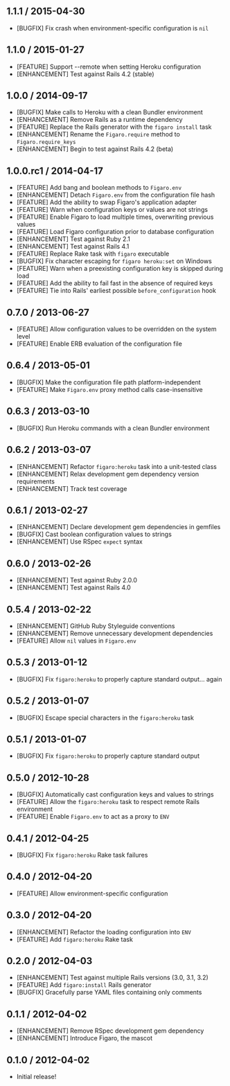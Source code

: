 ## 1.1.1 / 2015-04-30

* [BUGFIX] Fix crash when environment-specific configuration is `nil`

## 1.1.0 / 2015-01-27

* [FEATURE] Support --remote when setting Heroku configuration
* [ENHANCEMENT] Test against Rails 4.2 (stable)

## 1.0.0 / 2014-09-17

* [BUGFIX] Make calls to Heroku with a clean Bundler environment
* [ENHANCEMENT] Remove Rails as a runtime dependency
* [FEATURE] Replace the Rails generator with the `figaro install` task
* [ENHANCEMENT] Rename the `Figaro.require` method to `Figaro.require_keys`
* [ENHANCEMENT] Begin to test against Rails 4.2 (beta)

## 1.0.0.rc1 / 2014-04-17

* [FEATURE] Add bang and boolean methods to `Figaro.env`
* [ENHANCEMENT] Detach `Figaro.env` from the configuration file hash
* [FEATURE] Add the ability to swap Figaro's application adapter
* [FEATURE] Warn when configuration keys or values are not strings
* [FEATURE] Enable Figaro to load multiple times, overwriting previous values
* [FEATURE] Load Figaro configuration prior to database configuration
* [ENHANCEMENT] Test against Ruby 2.1
* [ENHANCEMENT] Test against Rails 4.1
* [FEATURE] Replace Rake task with `figaro` executable
* [BUGFIX] Fix character escaping for `figaro heroku:set` on Windows
* [FEATURE] Warn when a preexisting configuration key is skipped during load
* [FEATURE] Add the ability to fail fast in the absence of required keys
* [FEATURE] Tie into Rails' earliest possible `before_configuration` hook

## 0.7.0 / 2013-06-27

* [FEATURE] Allow configuration values to be overridden on the system level
* [FEATURE] Enable ERB evaluation of the configuration file

## 0.6.4 / 2013-05-01

* [BUGFIX] Make the configuration file path platform-independent
* [FEATURE] Make `Figaro.env` proxy method calls case-insensitive

## 0.6.3 / 2013-03-10

* [BUGFIX] Run Heroku commands with a clean Bundler environment

## 0.6.2 / 2013-03-07

* [ENHANCEMENT] Refactor `figaro:heroku` task into a unit-tested class
* [ENHANCEMENT] Relax development gem dependency version requirements
* [ENHANCEMENT] Track test coverage

## 0.6.1 / 2013-02-27

* [ENHANCEMENT] Declare development gem dependencies in gemfiles
* [BUGFIX] Cast boolean configuration values to strings
* [ENHANCEMENT] Use RSpec `expect` syntax

## 0.6.0 / 2013-02-26

* [ENHANCEMENT] Test against Ruby 2.0.0
* [ENHANCEMENT] Test against Rails 4.0

## 0.5.4 / 2013-02-22

* [ENHANCEMENT] GitHub Ruby Styleguide conventions
* [ENHANCEMENT] Remove unnecessary development dependencies
* [FEATURE] Allow `nil` values in `Figaro.env`

## 0.5.3 / 2013-01-12

* [BUGFIX] Fix `figaro:heroku` to properly capture standard output... again

## 0.5.2 / 2013-01-07

* [BUGFIX] Escape special characters in the `figaro:heroku` task

## 0.5.1 / 2013-01-07

* [BUGFIX] Fix `figaro:heroku` to properly capture standard output

## 0.5.0 / 2012-10-28

* [BUGFIX] Automatically cast configuration keys and values to strings
* [FEATURE] Allow the `figaro:heroku` task to respect remote Rails environment
* [FEATURE] Enable `Figaro.env` to act as a proxy to `ENV`

## 0.4.1 / 2012-04-25

* [BUGFIX] Fix `figaro:heroku` Rake task failures

## 0.4.0 / 2012-04-20

* [FEATURE] Allow environment-specific configuration

## 0.3.0 / 2012-04-20

* [ENHANCEMENT] Refactor the loading configuration into `ENV`
* [FEATURE] Add `figaro:heroku` Rake task

## 0.2.0 / 2012-04-03

* [ENHANCEMENT] Test against multiple Rails versions (3.0, 3.1, 3.2)
* [FEATURE] Add `figaro:install` Rails generator
* [BUGFIX] Gracefully parse YAML files containing only comments

## 0.1.1 / 2012-04-02

* [ENHANCEMENT] Remove RSpec development gem dependency
* [ENHANCEMENT] Introduce Figaro, the mascot

## 0.1.0 / 2012-04-02

* Initial release!
